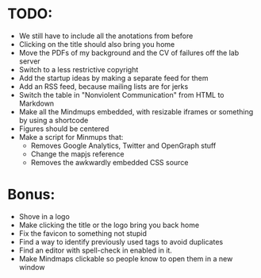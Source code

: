 # TODO:

- We still have to include all the anotations from before
- Clicking on the title should also bring you home
- Move the PDFs of my background and the CV of failures off the lab server
- Switch to a less restrictive copyright
- Add the startup ideas by making a separate feed for them
- Add an RSS feed, because mailing lists are for jerks
- Switch the table in "Nonviolent Communication" from HTML to Markdown
- Make all the Mindmups embedded, with resizable iframes or something by using a shortcode
- Figures should be centered
- Make a script for Minmups that:
    - Removes Google Analytics, Twitter and OpenGraph stuff
    - Change the mapjs reference
    - Removes the awkwardly embedded CSS source

# Bonus:

- Shove in a logo
- Make clicking the title or the logo bring you back home
- Fix the favicon to something not stupid
- Find a way to identify previously used tags to avoid duplicates
- Find an editor with spell-check in enabled in it.
- Make Mindmaps clickable so people know to open them in a new window
